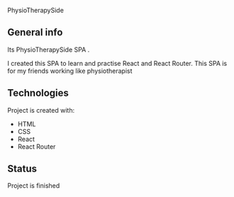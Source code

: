PhysioTherapySide

## General info

Its PhysioTherapySide SPA .

I created this SPA to learn and practise React and React Router.
This SPA is for my friends working like physiotherapist 

## Technologies

Project is created with:

- HTML
- CSS
- React
- React Router

## Status

Project is finished